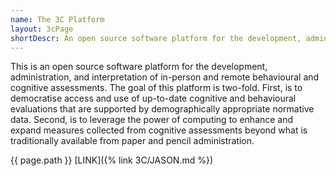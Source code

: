 ```yaml
---
name: The 3C Platform
layout: 3cPage
shortDescr: An open source software platform for the development, administration, and interpretation of in-person and remote behavioral and cognitive assessments.
---
```

This is an open source software platform for the development, administration, and interpretation of in-person and remote behavioural and cognitive assessments. The goal of this platform is two-fold. First, is to democratise access and use of up-to-date cognitive and behavioural evaluations that are supported by demographically appropriate normative data. Second, is to leverage the power of computing to enhance and expand measures collected from cognitive assessments beyond what is traditionally available from paper and pencil administration.



{{ page.path }}
[LINK]({% link 3C/JASON.md %})
